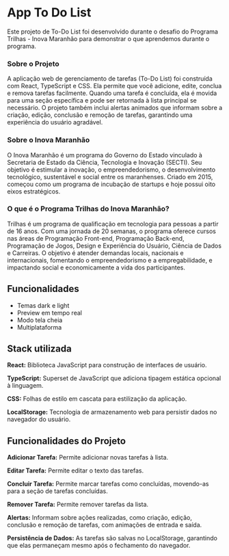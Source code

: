 
# App To Do List

Este projeto de To-Do List foi desenvolvido durante o desafio do Programa Trilhas - Inova Maranhão para demonstrar o que aprendemos durante o programa.

### Sobre o Projeto
A aplicação web de gerenciamento de tarefas (To-Do List) foi construída com React, TypeScript e CSS. Ela permite que você adicione, edite, conclua e remova tarefas facilmente. Quando uma tarefa é concluída, ela é movida para uma seção específica e pode ser retornada à lista principal se necessário. O projeto também inclui alertas animados que informam sobre a criação, edição, conclusão e remoção de tarefas, garantindo uma experiência do usuário agradável.

### Sobre o Inova Maranhão
O Inova Maranhão é um programa do Governo do Estado vinculado à Secretaria de Estado da Ciência, Tecnologia e Inovação (SECTI). Seu objetivo é estimular a inovação, o empreendedorismo, o desenvolvimento tecnológico, sustentável e social entre os maranhenses. Criado em 2015, começou como um programa de incubação de startups e hoje possui oito eixos estratégicos.

### O que é o Programa Trilhas do Inova Maranhão?
Trilhas é um programa de qualificação em tecnologia para pessoas a partir de 16 anos. Com uma jornada de 20 semanas, o programa oferece cursos nas áreas de Programação Front-end, Programação Back-end, Programação de Jogos, Design e Experiência do Usuário, Ciência de Dados e Carreiras. O objetivo é atender demandas locais, nacionais e internacionais, fomentando o empreendedorismo e a empregabilidade, e impactando social e economicamente a vida dos participantes.
## Funcionalidades

- Temas dark e light
- Preview em tempo real
- Modo tela cheia
- Multiplataforma


## Stack utilizada

**React:** Biblioteca JavaScript para construção de interfaces de usuário.

**TypeScript:** Superset de JavaScript que adiciona tipagem estática opcional à linguagem.

**CSS:** Folhas de estilo em cascata para estilização da aplicação.

**LocalStorage:** Tecnologia de armazenamento web para persistir dados no navegador do usuário.


## Funcionalidades do Projeto

**Adicionar Tarefa:** Permite adicionar novas tarefas à lista.

**Editar Tarefa:** Permite editar o texto das tarefas.

**Concluir Tarefa:** Permite marcar tarefas como concluídas, movendo-as para a seção de tarefas concluídas.

**Remover Tarefa:** Permite remover tarefas da lista.

**Alertas:** Informam sobre ações realizadas, como criação, edição, conclusão e remoção de tarefas, com animações de entrada e saída.

**Persistência de Dados:** As tarefas são salvas no LocalStorage, garantindo que elas permaneçam mesmo após o fechamento do navegador.
